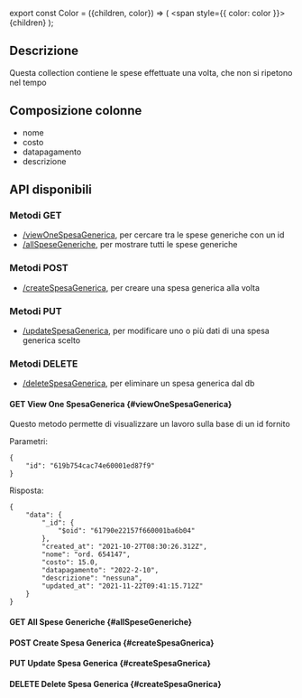 export const Color = ({children, color}) => (
<span
style={{
      color: color
    }}>
{children}
</span>
);

## Descrizione

Questa collection contiene le spese effettuate una volta, che non si ripetono nel tempo

## Composizione colonne

- nome
- costo
- datapagamento
- descrizione

## API disponibili

### Metodi <Color color = "green"> GET</Color>

- [/viewOneSpesaGenerica](#viewOneSpesaGenerica), per cercare tra le spese generiche con un id
- [/allSpeseGeneriche](#allSpeseGeneriche), per mostrare tutti le spese generiche

### Metodi <Color color = "darkorange"> POST </Color>

- [/createSpesaGenerica](#createSpesaGenerica), per creare una spesa generica alla volta

### Metodi <Color color = "blue"> PUT </Color>

- [/updateSpesaGenerica](#updateSpesaGenerica), per modificare uno o più dati di una spesa generica scelto

### Metodi <Color color = "red"> DELETE </Color>

- [/deleteSpesaGenerica](#deleteSpesaGenerica), per eliminare un spesa generica dal db

#### <Color color = "green"> GET </Color> View One SpesaGenerica {#viewOneSpesaGenerica}

Questo metodo permette di visualizzare un lavoro sulla base di un id fornito

Parametri:

```shell
{
    "id": "619b754cac74e60001ed87f9"
}
```

Risposta:

```shell
{
    "data": {
        "_id": {
            "$oid": "61790e22157f660001ba6b04"
        },
        "created_at": "2021-10-27T08:30:26.312Z",
        "nome": "ord. 654147",
        "costo": 15.0,
        "datapagamento": "2022-2-10",
        "descrizione": "nessuna",
        "updated_at": "2021-11-22T09:41:15.712Z"
    }
}
```

#### <Color color = "green"> GET </Color> All Spese Generiche {#allSpeseGeneriche}
#### <Color color = "darkorange"> POST </Color> Create Spesa Generica {#createSpesaGnerica}
#### <Color color = "blue"> PUT </Color> Update Spesa Generica {#createSpesaGnerica}
#### <Color color = "red"> DELETE </Color> Delete Spesa Generica {#createSpesaGnerica}
